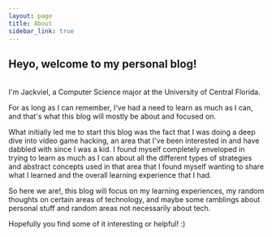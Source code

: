 ```yaml
---
layout: page
title: About
sidebar_link: true
---
```


## Heyo, welcome to my personal blog!
<br />
I'm Jackviel, a Computer Science major at the University of Central Florida. 

For as long as I can remember, I've had a need to learn as much as I can, and that's what this blog
will mostly be about and focused on. 

What initially led me to start this blog was the fact that I was doing a deep dive into
video game hacking, an area that I've been interested in and have dabbled with since I was a kid. I found myself completely
enveloped in trying to learn as much as I can about all the different types of strategies and abstract concepts used in that area
that I found myself wanting to share what I learned and the overall learning experience that I had.

So here we are!, this blog will focus on my learning experiences, my random thoughts on certain areas of technology, and maybe some
ramblings about personal stuff and random areas not necessarily about tech.

Hopefully you find some of it interesting or helpful! :)
